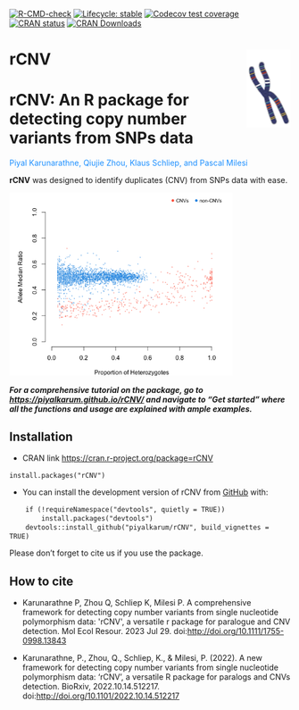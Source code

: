 <!-- badges: start -->

[![R-CMD-check](https://github.com/piyalkarum/rCNV/workflows/R-CMD-check/badge.svg)](https://github.com/piyalkarum/rCNV/actions)
[![Lifecycle:
stable](https://img.shields.io/badge/lifecycle-stable-brightgreen.svg)](https://lifecycle.r-lib.org/articles/stages.html#stable)
[![Codecov test
coverage](https://codecov.io/gh/piyalkarum/rCNV/branch/master/graph/badge.svg)](https://app.codecov.io/gh/piyalkarum/rCNV?branch=master)
[![CRAN
status](https://www.r-pkg.org/badges/version/rCNV)](https://CRAN.R-project.org/package=rCNV)
[![CRAN
Downloads](https://cranlogs.r-pkg.org/badges/rCNV)](https://cran.r-project.org/package=rCNV)
<!-- badges: end -->

# rCNV <img src='man/figures/logo.png' align='right' height='139' />

# rCNV: An R package for detecting copy number variants from SNPs data

<span style="color: dodgerblue;">Piyal Karunarathne, Qiujie Zhou, Klaus Schliep, and
Pascal Milesi</span>

**rCNV** was designed to identify duplicates (CNV) from SNPs data with
ease.

<img src="vignettes/dup.plot.parrotfish.png" width="400" />

***For a comprehensive tutorial on the package, go to
<https://piyalkarum.github.io/rCNV/> and navigate to “Get started” where
all the functions and usage are explained with ample examples.***

## Installation

-   CRAN link <https://cran.r-project.org/package=rCNV>

<!-- -->

    install.packages("rCNV")

-   You can install the development version of rCNV from
    [GitHub](https://github.com/) with:

<!-- -->

        if (!requireNamespace("devtools", quietly = TRUE)) 
            install.packages("devtools") 
        devtools::install_github("piyalkarum/rCNV", build_vignettes = TRUE)

Please don’t forget to cite us if you use the package.

## How to cite

-   Karunarathne P, Zhou Q, Schliep K, Milesi P. A comprehensive framework for detecting copy number variants from single nucleotide polymorphism data: 'rCNV', a versatile r package for paralogue and CNV detection. Mol Ecol Resour. 2023 Jul 29. doi:<http://doi.org/10.1111/1755-0998.13843>

-   Karunarathne, P., Zhou, Q., Schliep, K., & Milesi, P. (2022). A new framework for detecting copy number variants from single nucleotide polymorphism data: ‘rCNV’, a versatile R package for paralogs and CNVs detection. BioRxiv, 2022.10.14.512217. doi:<http://doi.org/10.1101/2022.10.14.512217>
